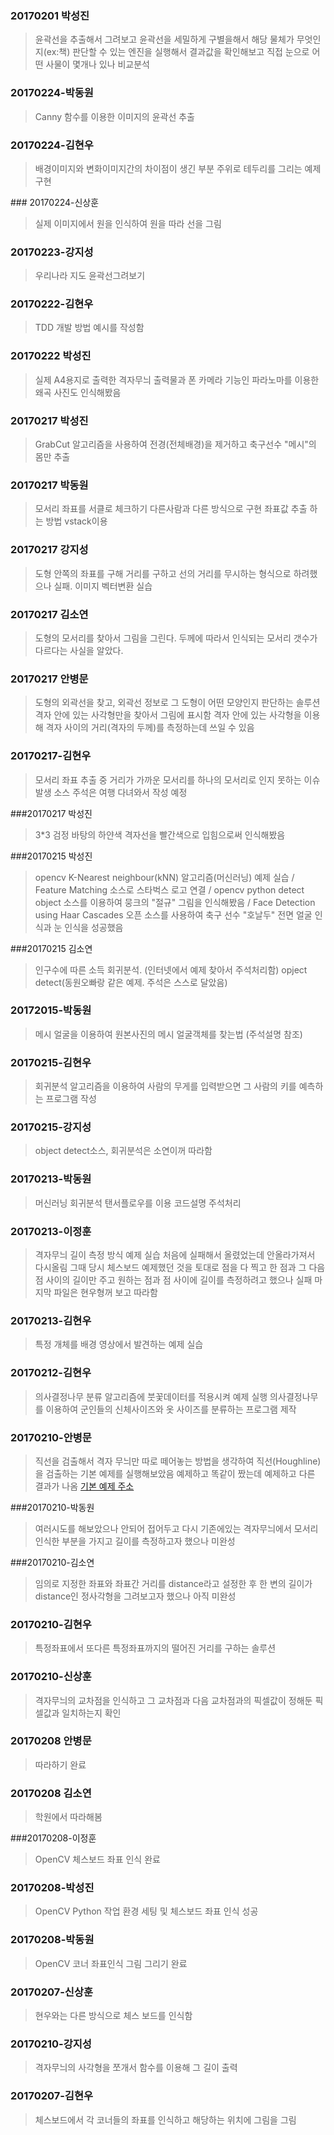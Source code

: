 ### 20170201 박성진
> 윤곽선을 추출해서 그려보고 윤곽선을 세밀하게 구별을해서 해당 물체가 무엇인지(ex:책)
판단할 수 있는 엔진을 실행해서 결과값을 확인해보고 직접 눈으로 어떤 사물이 몇개나 있나 비교분석
### 20170224-박동원
>Canny 함수를 이용한 이미지의 윤곽선 추출 

### 20170224-김현우
>배경이미지와 변화이미지간의 차이점이 생긴 부분 주위로 테두리를 그리는 예제 구현

﻿### 20170224-신상훈
>실제 이미지에서 원을 인식하여 원을 따라 선을 그림

### 20170223-강지성
>우리나라 지도 윤곽선그려보기

### 20170222-김현우
>TDD 개발 방법 예시를 작성함

### 20170222 박성진
>실제 A4용지로 출력한 격자무늬 출력물과 폰 카메라 기능인 파라노마를 이용한 왜곡 사진도 인식해봤음

### 20170217 박성진
>GrabCut 알고리즘을 사용하여 전경(전체배경)을 제거하고 축구선수 "메시"의 몸만 추출

### 20170217 박동원
> 모서리 좌표를 서클로 체크하기 다른사람과 다른 방식으로 구현 좌표값 추출 하는 방법 vstack이용 

### 20170217 강지성
> 도형 안쪽의 좌표를 구해 거리를 구하고 선의 거리를 무시하는 형식으로 하려했으나 실패. 이미지 벡터변환 실습

### 20170217 김소연
> 도형의 모서리를 찾아서 그림을 그린다. 두께에 따라서 인식되는 모서리 갯수가 다르다는 사실을 알았다.

### 20170217 안병문
> 도형의 외곽선을 찾고, 외곽선 정보로 그 도형이 어떤 모양인지 판단하는 솔루션
> 격자 안에 있는 사각형만을 찾아서 그림에 표시함
> 격자 안에 있는 사각형을 이용해 격자 사이의 거리(격자의 두께)를 측정하는데 쓰일 수 있음

### 20170217-김현우
> 모서리 좌표 추출 중 거리가 가까운 모서리를 하나의 모서리로 인지 못하는 이슈 발생
> 소스 주석은 여행 다녀와서 작성 예정

###20170217 박성진
>3*3 검정 바탕의 하얀색 격자선을 빨간색으로 입힘으로써 인식해봤음
 
###20170215 박성진
>opencv K-Nearest neighbour(kNN) 알고리즘(머신러닝) 예제 실습 / Feature Matching 소스로 스타벅스 로고 연결 / opencv python detect object 소스를 이용하여 뭉크의 "절규" 그림을 인식해봤음 / Face Detection using Haar Cascades 오픈 소스를 사용하여 축구 선수 "호날두" 전면 얼굴 인식과 눈 인식을 성공했음


###20170215 김소연
>인구수에 따른 소득 회귀분석. (인터넷에서 예제 찾아서 주석처리함)
 opject detect(동원오빠랑 같은 예제. 주석은 스스로 달았음)

### 20172015-박동원
>메시 얼굴을 이용하여 원본사진의 메시 얼굴객체를 찾는법 (주석설명 참조)

### 20170215-김현우
>회귀분석 알고리즘을 이용하여 사람의 무게를 입력받으면 그 사람의 키를 예측하는 프로그램 작성

### 20170215-강지성
>object detect소스, 회귀분석은 소연이꺼 따라함

### 20170213-박동원
>머신러닝 회귀분석 탠서플로우를 이용 코드설명 주석처리 

### 20170213-이정훈
>격자무늬 길이 측정 방식 예제 실습
처음에 실패해서 올렸었는데 안올라가져서 다시올림
그때 당시 체스보드 예제했던 것을 토대로 점을 다 찍고 한 점과 그 다음 점 사이의 길이만 주고 원하는 점과 점 사이에 길이를 측정하려고 했으나 실패
마지막 파일은 현우형꺼 보고 따라함

### 20170213-김현우
>특정 개체를 배경 영상에서 발견하는 예제 실습

### 20170212-김현우
>의사결정나무 분류 알고리즘에 붓꽃데이터를 적용시켜 예제 실행
>의사결정나무를 이용하여 군인들의 신체사이즈와 옷 사이즈를 분류하는 프로그램 제작

### 20170210-안병문
> 직선을 검출해서 격자 무늬만 따로 떼어놓는 방법을 생각하여 직선(Houghline)을 검출하는 기본 예제를 실행해보았음
예제하고 똑같이 짰는데 예제하고 다른 결과가 나옴
[기본 예제 주소](http://docs.opencv.org/2.4/modules/imgproc/doc/feature_detection.html)

###20170210-박동원
>여러시도를 해보았으나 안되어 접어두고 다시 기존에있는 격자무늬에서 모서리 인식한 부분을 가지고 길이를 측정하고자 했으나 
 미완성 

###20170210-김소연
>임의로 지정한 좌표와 좌표간 거리를 distance라고 설정한 후 한 변의 길이가 distance인 정사각형을 그려보고자
 했으나 아직 미완성

### 20170210-김현우
>특정좌표에서 또다른 특정좌표까지의 떨어진 거리를 구하는 솔루션

### 20170210-신상훈
>격자무늬의 교차점을 인식하고 그 교차점과 다음 교차점과의 픽셀값이 정해둔 픽셀값과 일치하는지 확인

### 20170208 안병문
> 따라하기 완료

### 20170208 김소연
>학원에서 따라해봄

###20170208-이정훈
>OpenCV 체스보드 좌표 인식 완료

### 20170208-박성진
>OpenCV Python 작업 환경 세팅 및 체스보드 좌표 인식 성공

### 20170208-박동원
>OpenCV 코너 좌표인식 그림 그리기 완료 

### 20170207-신상훈
>현우와는 다른 방식으로 체스 보드를 인식함

### 20170210-강지성
>격자무늬의 사각형을 쪼개서 함수를 이용해 그 길이 출력

### 20170207-김현우
>체스보드에서 각 코너들의 좌표를 인식하고 해당하는 위치에 그림을 그림
